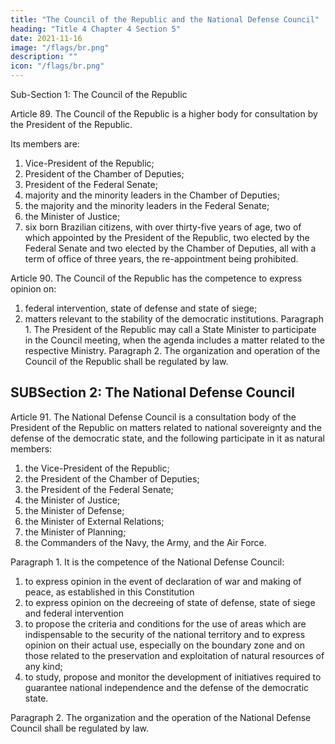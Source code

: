 ```yaml
---
title: "The Council of the Republic and the National Defense Council"
heading: "Title 4 Chapter 4 Section 5"
date: 2021-11-16
image: "/flags/br.png"
description: ""
icon: "/flags/br.png"
---
```



Sub-Section 1: The Council of the Republic

Article 89. The Council of the Republic is a higher body for consultation by the President of the Republic. 

Its members are:
1. Vice-President of the Republic;
2. President of the Chamber of Deputies;
3. President of the Federal Senate;
4. majority and the minority leaders in the Chamber of Deputies;
5. the majority and the minority leaders in the Federal Senate;
6.  the Minister of Justice;
7.   six born Brazilian citizens, with over thirty-five years of age, two of which appointed by the President of the Republic, two elected by the Federal Senate
and two elected by the Chamber of Deputies, all with a term of office of three years,
the re-appointment being prohibited.

Article 90.  The Council of the Republic has the competence to express opinion
on:
1. federal intervention, state of defense and state of siege;
2.  matters relevant to the stability of the democratic institutions.
Paragraph 1. The President of the Republic may call a State Minister to participate
in the Council meeting, when the agenda includes a matter related to the respective
Ministry.
Paragraph 2. The organization and operation of the Council of the Republic shall
be regulated by law.


## SUBSection 2: The National Defense Council

Article 91.  The National Defense Council is a consultation body of the President of the Republic on matters related to national sovereignty and the defense of the democratic state, and the following participate in it as natural members:
1. the Vice-President of the Republic;
2.  the President of the Chamber of Deputies;
3.   the President of the Federal Senate;
4. the Minister of Justice;
5. the Minister of Defense;
6.  the Minister of External Relations;
7.   the Minister of Planning;
8.    the Commanders of the Navy, the Army, and the Air Force.

Paragraph 1. It is the competence of the National Defense Council:

1. to express opinion in the event of declaration of war and making of peace, as established in this Constitution
2.  to express opinion on the decreeing of state of defense, state of siege and federal intervention
3.   to propose the criteria and conditions for the use of areas which are indispensable to the security of the national territory and to express opinion on their actual use, especially on the boundary zone and on those related to the preservation and exploitation of natural resources of any kind;
4. to study, propose and monitor the development of initiatives required to
guarantee national independence and the defense of the democratic state.

Paragraph 2. The organization and the operation of the National Defense Council shall be regulated by law.
